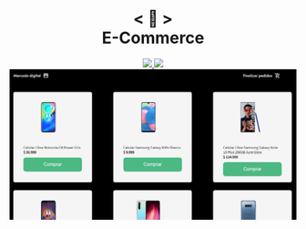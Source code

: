 <h1 align="center">
    < 💱 > <br>
    E-Commerce
</h1>

<p align="center">
    <a href="https://nerd00f.github.io/E-Commerce">
        <img src="https://img.shields.io/badge/%F0%9F%8C%90-Acessar%20aplica%C3%A7%C3%A3o-blue"></img>
    </a>
    <a href="https://gitpod.io/#https://github.com/Nerd00F/E-Commerce">
        <img src="https://img.shields.io/badge/Gitpod-ready--to--code-blue?logo=gitpod"></img>
    </a>
    <img src="https://github.com/nerd0000/E-Commerce/blob/master/foto.jpg"></img>
</p>
